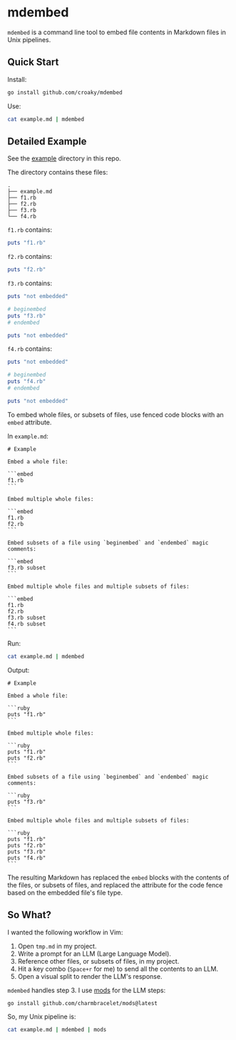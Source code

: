 # mdembed

`mdembed` is a command line tool to embed file contents in Markdown files
in Unix pipelines.

## Quick Start

Install:

```bash
go install github.com/croaky/mdembed
```

Use:

```bash
cat example.md | mdembed
```

## Detailed Example

See the [example](https://github.com/croaky/mdembed/tree/main/example)
directory in this repo.

The directory contains these files:

```
.
├── example.md
├── f1.rb
├── f2.rb
├── f3.rb
└── f4.rb
```

`f1.rb` contains:

```ruby
puts "f1.rb"
```

`f2.rb` contains:

```ruby
puts "f2.rb"
```

`f3.rb` contains:

```ruby
puts "not embedded"

# beginembed
puts "f3.rb"
# endembed

puts "not embedded"
```

`f4.rb` contains:

```ruby
puts "not embedded"

# beginembed
puts "f4.rb"
# endembed

puts "not embedded"
```

To embed whole files, or subsets of files,
use fenced code blocks with an `embed` attribute.

In `example.md`:

    # Example

    Embed a whole file:

    ```embed
    f1.rb
    ```

    Embed multiple whole files:

    ```embed
    f1.rb
    f2.rb
    ```

    Embed subsets of a file using `beginembed` and `endembed` magic comments:

    ```embed
    f3.rb subset
    ```

    Embed multiple whole files and multiple subsets of files:

    ```embed
    f1.rb
    f2.rb
    f3.rb subset
    f4.rb subset
    ```

Run:

```bash
cat example.md | mdembed
```

Output:

    # Example

    Embed a whole file:

    ```ruby
    puts "f1.rb"
    ```

    Embed multiple whole files:

    ```ruby
    puts "f1.rb"
    puts "f2.rb"
    ```

    Embed subsets of a file using `beginembed` and `endembed` magic comments:

    ```ruby
    puts "f3.rb"
    ```

    Embed multiple whole files and multiple subsets of files:

    ```ruby
    puts "f1.rb"
    puts "f2.rb"
    puts "f3.rb"
    puts "f4.rb"
    ```

The resulting Markdown has replaced the `embed` blocks with
the contents of the files, or subsets of files,
and replaced the attribute for the code fence based on the embedded file's
file type.

## So What?

I wanted the following workflow in Vim:

1. Open `tmp.md` in my project.
2. Write a prompt for an LLM (Large Language Model).
3. Reference other files, or subsets of files, in my project.
4. Hit a key combo (`Space+r` for me) to send all the contents to an LLM.
5. Open a visual split to render the LLM's response.

`mdembed` handles step 3.
I use [mods](https://github.com/charmbracelet/mods) for the LLM steps:

```bash
go install github.com/charmbracelet/mods@latest
```

So, my Unix pipeline is:

```bash
cat example.md | mdembed | mods
```
